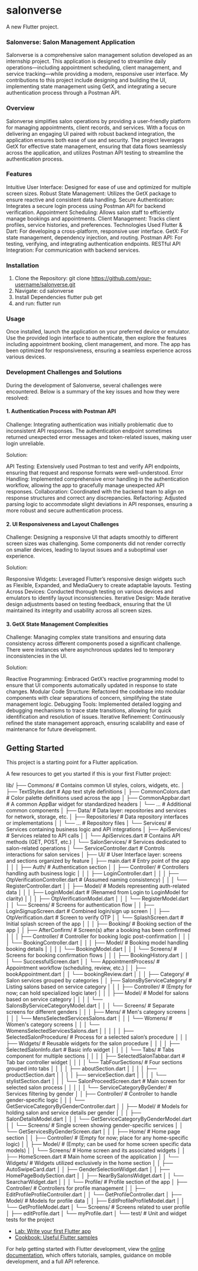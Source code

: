 # salonverse

A new Flutter project.

### Salonverse: Salon Management Application
Salonverse is a comprehensive salon management solution developed as an internship project. This application is designed to streamline daily operations—including appointment scheduling, client management, and service tracking—while providing a modern, responsive user interface. My contributions to this project include designing and building the UI, implementing state management using GetX, and integrating a secure authentication process through a Postman API.

### Overview
Salonverse simplifies salon operations by providing a user-friendly platform for managing appointments, client records, and services. With a focus on delivering an engaging UI paired with robust backend integration, the application ensures both ease of use and security. The project leverages GetX for effective state management, ensuring that data flows seamlessly across the application, and utilizes Postman API testing to streamline the authentication process.

### Features
Intuitive User Interface: Designed for ease of use and optimized for multiple screen sizes.
Robust State Management: Utilizes the GetX package to ensure reactive and consistent data handling.
Secure Authentication: Integrates a secure login process using Postman API for backend verification.
Appointment Scheduling: Allows salon staff to efficiently manage bookings and appointments.
Client Management: Tracks client profiles, service histories, and preferences.
Technologies Used
Flutter & Dart: For developing a cross-platform, responsive user interface.
GetX: For state management, dependency injection, and routing.
Postman API: For testing, verifying, and integrating authentication endpoints.
RESTful API Integration: For communication with backend services.
### Installation
1. Clone the Repository:
   git clone https://github.com/your-username/salonverse.git
2. Navigate:
   cd salonverse
3. Install Dependencies
   flutter pub get
4. and run: flutter run


### Usage
Once installed, launch the application on your preferred device or emulator. Use the provided login interface to authenticate, then explore the features including appointment booking, client management, and more. The app has been optimized for responsiveness, ensuring a seamless experience across various devices.

### Development Challenges and Solutions
During the development of Salonverse, several challenges were encountered. Below is a summary of the key issues and how they were resolved:

#### 1. Authentication Process with Postman API
Challenge:
Integrating authentication was initially problematic due to inconsistent API responses. The authentication endpoint sometimes returned unexpected error messages and token-related issues, making user login unreliable.

Solution:

API Testing: Extensively used Postman to test and verify API endpoints, ensuring that request and response formats were well-understood.
Error Handling: Implemented comprehensive error handling in the authentication workflow, allowing the app to gracefully manage unexpected API responses.
Collaboration: Coordinated with the backend team to align on response structures and correct any discrepancies.
Refactoring: Adjusted parsing logic to accommodate slight deviations in API responses, ensuring a more robust and secure authentication process.
#### 2. UI Responsiveness and Layout Challenges
Challenge:
Designing a responsive UI that adapts smoothly to different screen sizes was challenging. Some components did not render correctly on smaller devices, leading to layout issues and a suboptimal user experience.

Solution:

Responsive Widgets: Leveraged Flutter’s responsive design widgets such as Flexible, Expanded, and MediaQuery to create adaptable layouts.
Testing Across Devices: Conducted thorough testing on various devices and emulators to identify layout inconsistencies.
Iterative Design: Made iterative design adjustments based on testing feedback, ensuring that the UI maintained its integrity and usability across all screen sizes.
#### 3. GetX State Management Complexities
Challenge:
Managing complex state transitions and ensuring data consistency across different components posed a significant challenge. There were instances where asynchronous updates led to temporary inconsistencies in the UI.

Solution:

Reactive Programming: Embraced GetX’s reactive programming model to ensure that UI components automatically updated in response to state changes.
Modular Code Structure: Refactored the codebase into modular components with clear separations of concern, simplifying the state management logic.
Debugging Tools: Implemented detailed logging and debugging mechanisms to trace state transitions, allowing for quick identification and resolution of issues.
Iterative Refinement: Continuously refined the state management approach, ensuring scalability and ease of maintenance for future development.

## Getting Started

This project is a starting point for a Flutter application.

A few resources to get you started if this is your first Flutter project:


lib/
├── Commons/                       # Contains common UI styles, colors, widgets, etc.
│   ├── TextStyles.dart            # App text style definitions
│   ├── CommonColors.dart          # Color palette definitions used across the app
│   ├── CommonAppbar.dart          # A common AppBar widget for standardized headers
│   └── ...                        # Additional common components
│
├── Data/                          # Data layer: repositories and services for network, storage, etc.
│   ├── Repositories/              # Data repository interfaces or implementations
│   │   └── ...                    # Repository files
│   └── Services/                  # Services containing business logic and API integrations
│       ├── ApiServices/           # Services related to API calls
│       │   └── ApiServices.dart   # Contains API methods (GET, POST, etc.)
│       └── SalonServices/         # Services dedicated to salon-related operations
│           └── ServiceController.dart  # Controls interactions for salon services
│
├── UI/                            # User Interface layer: screens and sections organized by feature
│   ├── main.dart                  # Entry point of the app
│   │
│   ├── Auth/                      # Authentication section
│   │   ├── Controller/            # Controllers handling auth business logic
│   │   │   ├── LoginController.dart
│   │   │   ├── OtpVerificationController.dart  # (Assumed naming consistency)
│   │   │   └── RegisterController.dart
│   │   ├── Model/                 # Models representing auth-related data
│   │   │   ├── LoginModel.dart    # (Renamed from Login to LoginModel for clarity)
│   │   │   ├── OtpVerificationModel.dart
│   │   │   └── RegisterModel.dart
│   │   └── Screens/               # Screens for authentication flow
│   │       ├── LoginSignupScreen.dart  # Combined login/sign up screen
│   │       ├── OtpVerification.dart      # Screen to verify OTP
│   │       └── SplashScreen.dart         # Initial splash screen of the app
│   │
│   ├── Booking/                   # Booking section of the app
│   │   ├── AfterConfirm/          # Screen(s) after a booking has been confirmed
│   │   │   ├── Controller/        # Controller for booking logic post-confirmation
│   │   │   │   └── BookingController.dart
│   │   │   ├── Model/             # Booking model handling booking details
│   │   │   │   └── BookingModel.dart
│   │   │   └── Screens/           # Screens for booking confirmation flows
│   │   │       ├── BookingHistory.dart
│   │   │       └── SuccessfulScreen.dart
│   │   └── AppointmentProcess/    # Appointment workflow (scheduling, review, etc.)
│   │       ├── bookAppointment.dart
│   │       └── bookingReview.dart
│   │
│   ├── Category/                  # Salon services grouped by categories
│   │   ├── SalonsByServiceCategory/   # Listing salons based on service category
│   │   │   ├── Controller/            # (Empty for now; can hold specialized logic later)
│   │   │   ├── Model/                 # Model for salons based on service category
│   │   │   │   └── SalonsByServiceCategoryModel.dart
│   │   │   └── Screens/               # Separate screens for different genders
│   │   │       ├── Mens/              # Men's category screens
│   │   │       │   └── MensSelectedServicesSalons.dart
│   │   │       └── Womens/            # Women's category screens
│   │   │           └── WomensSelectedServicesSalons.dart
│   │   │
│   │   ├── SelectedSalonProcedure/    # Process for a selected salon’s procedure
│   │   │   ├── Widgets/           # Reusable widgets for the salon procedure
│   │   │   │   ├── SelectedSalonInfo.dart   # Basic info widget
│   │   │   │   └── Tabs/          # Tabs component for multiple sections
│   │   │   │       ├── SelectedSalonTabbar.dart # Tab bar controller widget
│   │   │   │       └── TabFourSections/        # Four sections grouped into tabs
│   │   │   │           ├── aboutSection.dart
│   │   │   │           ├── productSection.dart
│   │   │   │           ├── serviceSection.dart
│   │   │   │           └── stylistSection.dart
│   │   │   └── SalonProceedScreen.dart  # Main screen for selected salon process
│   │   │
│   │   └── ServiceCategoryByGender/  # Services filtering by gender
│   │       ├── Controller/            # Controller to handle gender-specific logic
│   │       │   └── GetServiceCategoryByGenderController.dart
│   │       ├── Model/                 # Models for holding salon and service details per gender
│   │       │   ├── SalonDetailsModel.dart
│   │       │   └── GetServiceCategoryByGenderModel.dart
│   │       └── Screens/               # Single screen showing gender-specific services
│   │           └── GetServicesByGenderScreen.dart
│   │
│   ├── Home/                      # Home page section
│   │   ├── Controller/            # (Empty for now; place for any home-specific logic)
│   │   ├── Model/                 # (Empty; can be used for home screen specific data models)
│   │   └── Screens/               # Home screen and its associated widgets
│   │       ├── HomeScreen.dart    # Main home screen of the application
│   │       └── Widgets/           # Widgets utilized exclusively in the home section
│   │           ├── AutoSwipeCard.dart
│   │           ├── GenderSelectionWidget.dart
│   │           ├── HomePageBodySection.dart
│   │           ├── NearBySalonsWidget.dart
│   │           └── SearcharWidget.dart
│   │
│   └── Profile/                   # Profile section of the app
│       ├── Controller/            # Controllers for profile management
│       │   ├── EditProfileProfileController.dart
│       │   └── GetProfileController.dart
│       ├── Model/                 # Models for profile data
│       │   ├── EditProfileProfileModel.dart
│       │   └── GetProfileModel.dart
│       └── Screens/               # Screens related to user profile
│           ├── editProfile.dart
│           └── myProfile.dart
│
└── test/                          # Unit and widget tests for the project



- [Lab: Write your first Flutter app](https://docs.flutter.dev/get-started/codelab)
- [Cookbook: Useful Flutter samples](https://docs.flutter.dev/cookbook)

For help getting started with Flutter development, view the
[online documentation](https://docs.flutter.dev/), which offers tutorials,
samples, guidance on mobile development, and a full API reference.
